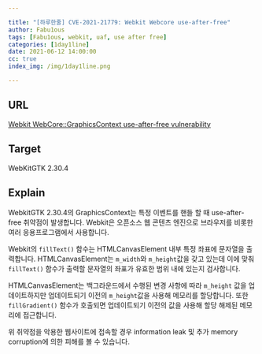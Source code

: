 ```yaml
---

title: "[하루한줄] CVE-2021-21779: Webkit Webcore use-after-free"
author: Fabu1ous
tags: [Fabu1ous, webkit, uaf, use after free]
categories: [1day1line]
date: 2021-06-12 14:00:00
cc: true
index_img: /img/1day1line.png

---
```




## URL

[Webkit WebCore::GraphicsContext use-after-free vulnerability](https://talosintelligence.com/vulnerability_reports/TALOS-2021-1238)



## **Target**

WebKitGTK 2.30.4



## **Explain**

WebkitGTK 2.30.4의 GraphicsContext는 특정 이벤트를 핸들 할 때 use-after-free 취약점이 발생합니다. Webkit은 오픈소스 웹 콘텐츠 엔진으로 브라우저를 비롯한 여러 응용프로그램에서 사용합니다.

Webkit의 `fillText()` 함수는 HTMLCanvasElement 내부 특정 좌표에 문자열을 출력합니다. HTMLCanvasElement는 `m_width`와 `m_height`값을 갖고 있는데 이에 맞춰 `fillText()` 함수가 출력할 문자열의 좌표가 유효한 범위 내에 있는지 검사합니다.

HTMLCanvasElement는 백그라운드에서 수행된 변경 사항에 따라 `m_height` 값을 업데이트하지만 업데이트되기 이전의 `m_height`값을 사용해 메모리를 할당합니다. 또한 `fillGradient()` 함수가 호출되면 업데이트되기 이전의 값을 사용해 할당 해제된 메모리에 접근합니다.

위 취약점을 악용한 웹사이트에 접속할 경우 information leak 및 추가 memory corruption에 의한 피해를 볼 수 있습니다.

